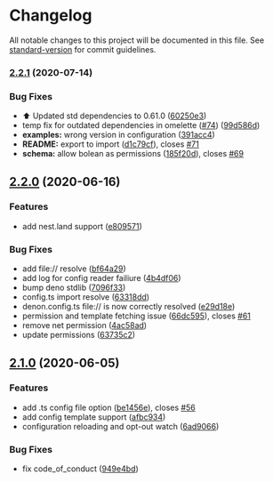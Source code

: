 # Changelog

All notable changes to this project will be documented in this file. See [standard-version](https://github.com/conventional-changelog/standard-version) for commit guidelines.

### [2.2.1](https://github.com/denosaurs/denon/compare/v2.2.0...v2.2.1) (2020-07-14)


### Bug Fixes

* :arrow_up: Updated std dependencies to 0.61.0 ([60250e3](https://github.com/denosaurs/denon/commit/60250e3ea8058e20afabffd9c1e4f915eec8463f))
* temp fix for outdated dependencies in omelette ([#74](https://github.com/denosaurs/denon/issues/74)) ([99d586d](https://github.com/denosaurs/denon/commit/99d586dd608dc091297ff04646887dfc7439a56e))
* **examples:** wrong version in configuration ([391acc4](https://github.com/denosaurs/denon/commit/391acc4f4326ef0c98d2684c87e1073189fffa4b))
* **README:** export to import ([d1c79cf](https://github.com/denosaurs/denon/commit/d1c79cff38bb6b35b909c0f56c7378ae1922aa86)), closes [#71](https://github.com/denosaurs/denon/issues/71)
* **schema:** allow bolean as permissions ([185f20d](https://github.com/denosaurs/denon/commit/185f20d62ca336ddba04cc8cfc50a4f0c9d75e49)), closes [#69](https://github.com/denosaurs/denon/issues/69)

## [2.2.0](https://github.com/denosaurs/denon/compare/v2.1.0...v2.2.0) (2020-06-16)


### Features

* add nest.land support ([e809571](https://github.com/denosaurs/denon/commit/e8095718f4ee8e99723be852434e0bc63bb68f70))


### Bug Fixes

* add file:// resolve ([bf64a29](https://github.com/denosaurs/denon/commit/bf64a2925bd701eb7f56d8377984e3b849c75146))
* add log for config reader failiure ([4b4df06](https://github.com/denosaurs/denon/commit/4b4df06a42e1b9a229162eded488ff911552d4f8))
* bump deno stdlib ([7096f33](https://github.com/denosaurs/denon/commit/7096f33c12d3a45be9547d6b35eab0aba723b3e7))
* config.ts import resolve ([63318dd](https://github.com/denosaurs/denon/commit/63318ddc567c0b469b234fe96a3c2c05e2511f21))
* denon.config.ts file:// is now correctly resolved ([e29d18e](https://github.com/denosaurs/denon/commit/e29d18e9999b0a59066c979fd57e50e9964f52fe))
* permission and template fetching issue ([66dc595](https://github.com/denosaurs/denon/commit/66dc595862175706d377abbc23ed1bf466815770)), closes [#61](https://github.com/denosaurs/denon/issues/61)
* remove net permission ([4ac58ad](https://github.com/denosaurs/denon/commit/4ac58ad687fb5b985e819c6d19679ed5f247eae3))
* update permissions ([63735c2](https://github.com/denosaurs/denon/commit/63735c2bd1e7be9b092d80def17c1b6d16108db5))

## [2.1.0](https://github.com/denosaurs/denon/compare/v2.0.2...v2.1.0) (2020-06-05)


### Features

* add .ts config file option ([be1456e](https://github.com/denosaurs/denon/commit/be1456e7633f71aca80f9a074ba8e17931562902)), closes [#56](https://github.com/denosaurs/denon/issues/56)
* add config template support ([afbc934](https://github.com/denosaurs/denon/commit/afbc934d8326816766831cce5a11beaad9fa0afa))
* configuration reloading and opt-out watch ([6ad9066](https://github.com/denosaurs/denon/commit/6ad9066755d6fd66f8d932cf3fca984551ab7b0e))


### Bug Fixes

* fix code_of_conduct ([949e4bd](https://github.com/denosaurs/denon/commit/949e4bdf57f2c84ef109c17c7f5d74751e42dff5))
